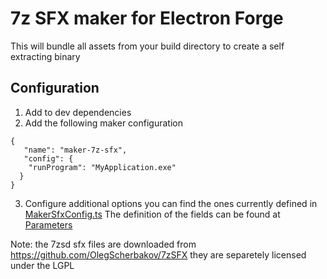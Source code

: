 # 7z SFX maker for Electron Forge

This will bundle all assets from your build directory to create a self extracting binary

## Configuration
1. Add to dev dependencies
2. Add the following maker configuration
```
{
   "name": "maker-7z-sfx",
   "config": {
    "runProgram": "MyApplication.exe"
  }
}
```
3. Configure additional options you can find the ones currently defined in [MakerSfxConfig.ts](src/Maker7z-sfx.ts)
The definition of the fields can be found at [Parameters](https://github.com/chrislake/7zsfxmm/wiki/Parameters)

Note: the 7zsd sfx files are downloaded from https://github.com/OlegScherbakov/7zSFX they are separetely licensed under the LGPL
